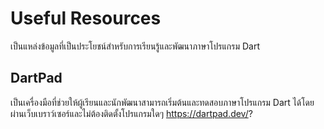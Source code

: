 # Useful Resources
เป็นแหล่งข้อมูลที่เป็นประโยชน์สำหรับการเรียนรู้และพัฒนาภาษาโปรแกรม Dart
## DartPad
เป็นเครื่องมือที่ช่วยให้ผู้เรียนและนักพัฒนาสามารถเริ่มต้นและทดสอบภาษาโปรแกรม Dart ได้โดยผ่านเว็บเบราว์เซอร์และไม่ต้องติดตั้งโปรแกรมใดๆ
https://dartpad.dev/?
